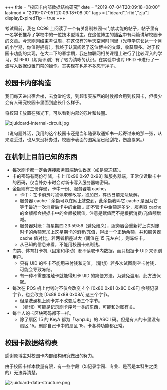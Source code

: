 +++
title = "校园卡内部数据结构研究"
date = "2019-07-04T20:09:18+08:00"
lastmod = "2019-07-05T20:09:18+08:00"
tags = ["idcard","rfid","zju"]
displayExpiredTip = true
+++

考试周前，我在 CC98 上阅读了一个有关复制校园卡门禁功能的帖子，帖子里有一名学长推荐了学校中的一位技术型博主，在这位博主的[博客](http://qcdn.aploium.com/)中有两篇讲解校园卡的文章。今天刚刚结束考试周，在这仅有的半天空闲时间里（光电学院长达一个月的小学期，你值得拥有），我终于认真阅读了这位博主的文章，收获颇多。对于校园卡功能的实现，在大二下的春学期，我在物联网相关课程上进行了比较深入的学习，对 RFID（射频识别）有了较为清晰的认识。在实验中也对 RFID 卡进行了一波写入数据设置门禁的操作。~~其实现在也差不多忘干净了~~。

## 校园卡内部构造

我们每天进出宿舍楼，去食堂吃饭，到超市买东西的时候都会用到校园卡，但很少会有人研究校园卡里面到底长什么样子。

将校园卡放置在强光下，可以看到内部的芯片和线圈。

![zjuidcard-internal-circuit.jpg](/images/zjuidcard-internal-circuit.jpg "校园卡内部线路")

（说句题外话，我用的这个校园卡还是当年随录取通知书一起寄过来的那一张，从来没丢过，也从来没补办过，校园卡表面的图案层已经刮花，伤痕累累。）

## 在机制上目前已知的东西

+ 每次刷卡都一定会连接服务器端确认数据（如是否冻结）。
+ 卡的密码有两份存储，卡上 [0x96 0x97 0x98] 和服务器端，正常仅读取卡中的密码，仅当补办卡时会对新卡写入服务器端密码。
+ 金额则有三份存储，卡中一份、服务器端 cache。
  + 卡中：在卡消费时被读取和改写，被加密，算法目前无法破解。
  + 服务器 cache：余额可以在网上被查到，此余额我叫它 cache 是因为它 等于最近一次消费后卡中的金额 。即不管卡中金额是多少，服务器 cache 的金额都会根据卡中的金额被赋值，注意是赋值而不是根据消费/充值额增减。
  + 服务器对账：每星期四 23:59:59（避免歧义），服务器会重新将上次对账时卡的余额累加上这星期卡的消费/充值，得出一个正确余额，并和服务器 cache 值对比，若两者相差过大（阈值在 15 元左右），则冻结卡。
  + 从已知的信息来看，不能用校园卡来刷钱。
+ 门禁、体育打卡机（固定和移动）都不读取卡内数据，而只根据卡 UID 来识别用户。
  + 只有 UID 的空卡不能用来付钱和充值。（猜想）若多次试图刷空卡付钱，可能会导致冻结。
  + 有一种不需要接触卡就能得知卡 UID 的简便方法，为避免滥用，此方法保密。
+ 每次在 POS 机上付钱时不仅会改变 4 个 [0x80 0x81 0x8C 0x8F] 余额记录字节，也会改变 [0x88 0x89 0x08A] 这三个字节。
  + 但是洗澡机上刷卡并不改变后者三个字节。
  + （猜想）可能是记录刷卡序号一类的东西，可能和对账有关。
+ 每个人的卡区块密码都不一样。
  + 除了扇区 15 的 KeyA 都为「synpub」的 ASCII 码。但是有人的卡里没有扇区 15。删除自己卡中的扇区 15，卡各种功能都正常。

## 校园卡数据结构表

感谢原博主对校园卡内部结构研究做出的努力。

由于校园卡样本数量有限，有一些字段（如记录学园、专业、是否是本科生之类的）无法弄清楚。

![zjuidcard-data-structure.png](/images/zjuidcard-data-structure.png "校园卡数据结构表")